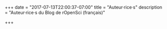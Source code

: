 +++
date = "2017-07-13T22:00:37-07:00"
title = "Auteur·rice·s"
description = "Auteur·rice·s du Blog de rOpenSci (français)"

+++

